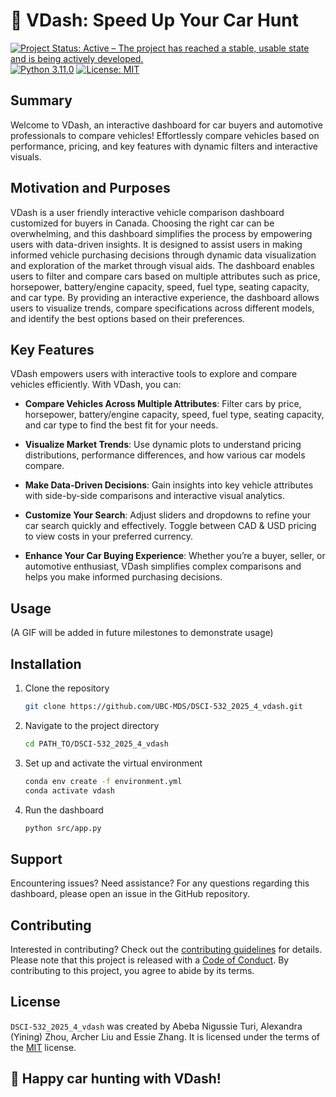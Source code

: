# 🚗 VDash: Speed Up Your Car Hunt
[![Project Status: Active – The project has reached a stable, usable state and is being actively developed.](https://www.repostatus.org/badges/latest/active.svg)](https://www.repostatus.org/#active) 
[![Python 3.11.0](https://img.shields.io/badge/python-3.11.0-blue.svg)](https://www.python.org/downloads/release/python-390/)
[![License: MIT](https://img.shields.io/badge/License-MIT-yellow.svg)](https://opensource.org/licenses/MIT)

## Summary

Welcome to VDash, an interactive dashboard for car buyers and automotive professionals to compare vehicles! Effortlessly compare vehicles based on performance, pricing, and key features with dynamic filters and interactive visuals.

## Motivation and Purposes

VDash is a user friendly interactive vehicle comparison dashboard customized for buyers in Canada. Choosing the right car can be overwhelming, and this dashboard simplifies the process by empowering users with data-driven insights. It is designed to assist users in making informed vehicle purchasing decisions through dynamic data visualization and exploration of the market through visual  aids. The dashboard enables users to filter and compare cars based on multiple attributes such as price, horsepower, battery/engine capacity, speed, fuel type, seating capacity, and car type. By providing an interactive experience, the dashboard allows users to visualize trends, compare specifications across different models, and identify the best options based on their preferences.


## Key Features

VDash empowers users with interactive tools to explore and compare vehicles efficiently. With VDash, you can:

- **Compare Vehicles Across Multiple Attributes**: Filter cars by price, horsepower, battery/engine capacity, speed, fuel type, seating capacity, and car type to find the best fit for your needs.

- **Visualize Market Trends**: Use dynamic plots to understand pricing distributions, performance differences, and how various car models compare.

- **Make Data-Driven Decisions**: Gain insights into key vehicle attributes with side-by-side comparisons and interactive visual analytics.

- **Customize Your Search**: Adjust sliders and dropdowns to refine your car search quickly and effectively. Toggle between CAD & USD pricing to view costs in your preferred currency.

- **Enhance Your Car Buying Experience**: Whether you’re a buyer, seller, or automotive enthusiast, VDash simplifies complex comparisons and helps you make informed purchasing decisions.


## Usage

(A GIF will be added in future milestones to demonstrate usage)

## Installation

1. Clone the repository

   ```bash
   git clone https://github.com/UBC-MDS/DSCI-532_2025_4_vdash.git
   ```

2. Navigate to the project directory

   ```bash
   cd PATH_TO/DSCI-532_2025_4_vdash
   ```

3. Set up and activate the virtual environment

   ```bash
   conda env create -f environment.yml
   conda activate vdash
   ```

4. Run the dashboard

   ```bash
   python src/app.py
   ```

## Support

Encountering issues? Need assistance? For any questions regarding this dashboard, please open an issue in the GitHub repository.


## Contributing

Interested in contributing? Check out the [contributing guidelines](CONTRIBUTING.md) for details. Please note that this project is released with a [Code of Conduct](CODE_OF_CONDUCT.md). By contributing to this project, you agree to abide by its terms.

## License

`DSCI-532_2025_4_vdash` was created by Abeba Nigussie Turi, Alexandra (Yining) Zhou, Archer Liu and Essie Zhang. It is licensed under the terms of the [MIT](LICENSE.md) license.

## 🚀 Happy car hunting with VDash! 
